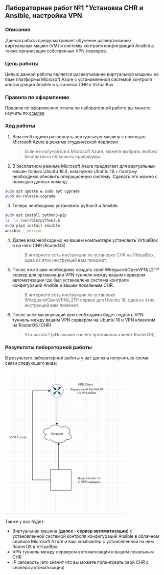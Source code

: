 ## Лабораторная работ №1 "Установка CHR и Ansible, настройка VPN

### Описание
Данная работа предусматривает обучение развертыванию виртуальных машин (VM) и системы контроля конфигураций Ansible а также организации собственных VPN серверов.

### Цель работы

Целью данной работы является развертывание виртуальной машины на базе платформы Microsoft Azure с установленной системой контроля конфигураций Ansible и установка CHR в VirtualBox


### Правила по оформлению

Правила по оформлению отчета по лабораторной работе вы можете изучить по [ссылке](../reportdesign.md)

### Ход работы

1. Вам необходимо развернуть вертуальную машину с помощью Microsoft Azure в режиме студенческой подписки

   > Если не получается в Microsoft Azure, можете выбрать любого бесплатного облачного провайдера

2. В бесплатном режиме Microsoft Azure предлагает для виртуальных машин только Ubuntu 16.4, нам нужна Ubuntu 18.+ поэтому необходимо обновить операционную систему. Сделать это можно с помощью данных команд:
   
```bash
sudo apt update & sudo apt ugprade
sudo do-release-upgrade
```

3. Теперь необходимо установить python3 и Ansible:
   
```bash
sudo apt install python3-pip
ls -la /usr/bin/python3.6
sudo pip3 install ansible
ansible --version
```

4. Далее вам необходимо на вашем компьютере установить VirtualBox а на него CHR (RouterOS).

   > В интернете есть инструкции по установке CHR на VirtualBox, одна из этих инструкций вам поможет.

5. После этого вам необходимо создать свой Wireguard/OpenVPN/L2TP сервер для организации VPN туннеля между вашим сервером автоматизации где был установлена система контроля конфигураций Ansible и вашим локальным CHR.

   > В интернете есть инструкции по установке Wireguard/OpenVPN/L2TP сервер для Ubuntu 18, одна из этих инструкций вам поможет.

6. После всех манипуляций вам необходимо будет поднять VPN туннель между вашим VPN сервером на Ubuntu 18 и VPN клиентом на RouterOS (CHR) 

   > Что искать? («Название вашего протокола» клиент RouterOS).

### Результаты лабораторной работы
В результате лабораторной работы у вас должна получиться схема связи следующего вида:

![Схема](Scheme.jpg)

Также у вас будет:

- Виртуальная машина (**далее - сервер автоматизации**) с установленной системой контроля конфигураций Ansible в облачном сервисе Microsoft Azure и ваш компьютер с установленной на нем RouterOS в VirtualBox.
- VPN туннель между сервером автоматизации и вашим локальным CHR
- IP связность (это значит что вы можете попинговать свой CHR с сервера автоматизации)